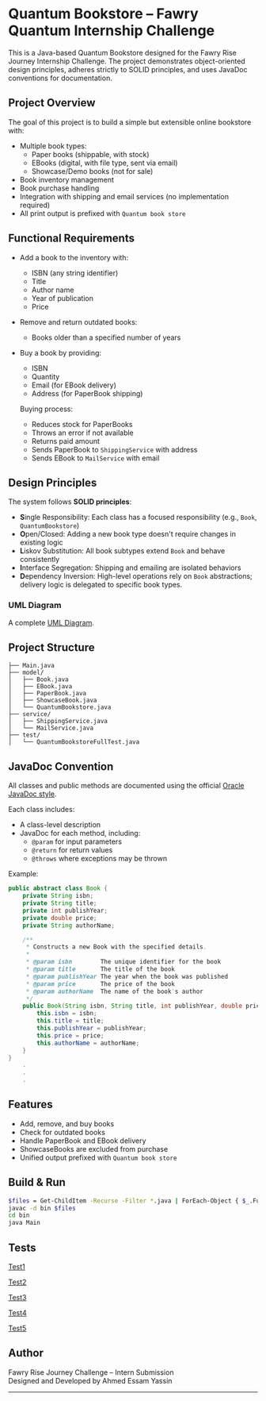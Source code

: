 # Quantum Bookstore – Fawry Quantum Internship Challenge

This is a Java-based Quantum Bookstore designed for the Fawry Rise Journey Internship Challenge. The project demonstrates object-oriented design principles, adheres strictly to SOLID principles, and uses JavaDoc conventions for documentation.

## Project Overview

The goal of this project is to build a simple but extensible online bookstore with:

- Multiple book types:
  - Paper books (shippable, with stock)
  - EBooks (digital, with file type, sent via email)
  - Showcase/Demo books (not for sale)
- Book inventory management
- Book purchase handling
- Integration with shipping and email services (no implementation required)
- All print output is prefixed with `Quantum book store`

## Functional Requirements

- Add a book to the inventory with:
  - ISBN (any string identifier)
  - Title
  - Author name
  - Year of publication
  - Price

- Remove and return outdated books:
  - Books older than a specified number of years

- Buy a book by providing:
  - ISBN
  - Quantity
  - Email (for EBook delivery)
  - Address (for PaperBook shipping)
  
  Buying process:
  - Reduces stock for PaperBooks
  - Throws an error if not available
  - Returns paid amount
  - Sends PaperBook to `ShippingService` with address
  - Sends EBook to `MailService` with email

## Design Principles

The system follows **SOLID principles**:

- **S**ingle Responsibility: Each class has a focused responsibility (e.g., `Book`, `QuantumBookstore`)
- **O**pen/Closed: Adding a new book type doesn't require changes in existing logic
- **L**iskov Substitution: All book subtypes extend `Book` and behave consistently
- **I**nterface Segregation: Shipping and emailing are isolated behaviors
- **D**ependency Inversion: High-level operations rely on `Book` abstractions; delivery logic is delegated to specific book types.

### UML Diagram

A complete [UML Diagram](docs/UML%20Diagram.png).


## Project Structure

```
├── Main.java
├── model/
│   ├── Book.java
│   ├── EBook.java
│   ├── PaperBook.java
│   ├── ShowcaseBook.java
│   └── QuantumBookstore.java
├── service/
│   ├── ShippingService.java
│   └── MailService.java
├── test/
│   └── QuantumBookstoreFullTest.java
```

## JavaDoc Convention

All classes and public methods are documented using the official [Oracle JavaDoc style](https://www.oracle.com/technical-resources/articles/java/javadoc-tool.html).  

Each class includes:

- A class-level description  
- JavaDoc for each method, including:  
  - `@param` for input parameters  
  - `@return` for return values  
  - `@throws` where exceptions may be thrown  

Example:

```java
public abstract class Book {
    private String isbn;
    private String title;
    private int publishYear;
    private double price;
    private String authorName;

    /**
     * Constructs a new Book with the specified details.
     * 
     * @param isbn        The unique identifier for the book
     * @param title       The title of the book
     * @param publishYear The year when the book was published
     * @param price       The price of the book
     * @param authorName  The name of the book's author
     */
    public Book(String isbn, String title, int publishYear, double price, String authorName) {
        this.isbn = isbn;
        this.title = title;
        this.publishYear = publishYear;
        this.price = price;
        this.authorName = authorName;
    }
}
    .
    .
    .
```

## Features

- Add, remove, and buy books
- Check for outdated books
- Handle PaperBook and EBook delivery
- ShowcaseBooks are excluded from purchase
- Unified output prefixed with `Quantum book store`

## Build & Run

```bash
$files = Get-ChildItem -Recurse -Filter *.java | ForEach-Object { $_.FullName }
javac -d bin $files
cd bin
java Main
```

## Tests

[Test1](images/Test1.png)

[Test2](images/Test2.png)

[Test3](images/Test3.png)

[Test4](images/Test4.png)

[Test5](images/Test5.png)

## Author

Fawry Rise Journey Challenge – Intern Submission  
Designed and Developed by Ahmed Essam Yassin

---